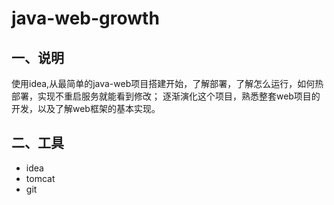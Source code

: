 # java-web-growth

## 一、说明

使用idea,从最简单的java-web项目搭建开始，了解部署，了解怎么运行，如何热部署，实现不重启服务就能看到修改；
逐渐演化这个项目，熟悉整套web项目的开发，以及了解web框架的基本实现。

## 二、工具

* idea
* tomcat
* git

